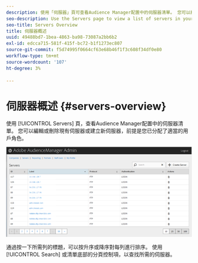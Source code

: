 ```yaml
---
description: 使用「伺服器」頁可查看Audience Manager配置中的伺服器清單。 您可以編輯或刪除現有伺服器或建立新伺服器，前提是您已分配了適當的用戶角色。
seo-description: Use the Servers page to view a list of servers in your Audience Manager configuration. You can edit or delete existing servers or create new servers, providing that you have the appropriate user roles assigned.
seo-title: Servers Overview
title: 伺服器概述
uuid: 49488bd7-1bea-4863-ba98-73087a2bb6b2
exl-id: edcca715-581f-415f-bc72-b1f1273ec807
source-git-commit: f5d74995f0664cf63e68b46f1f3c608f34df0e80
workflow-type: tm+mt
source-wordcount: '107'
ht-degree: 3%

---
```


# 伺服器概述 {#servers-overview}

使用 [!UICONTROL Servers] 頁，查看Audience Manager配置中的伺服器清單。 您可以編輯或刪除現有伺服器或建立新伺服器，前提是您已分配了適當的用戶角色。

<!-- c_servers.xml -->

![](assets/servers.png)

通過按一下所需列的標題，可以按升序或降序對每列進行排序。 使用 [!UICONTROL Search] 或清單底部的分頁控制項，以查找所需的伺服器。
